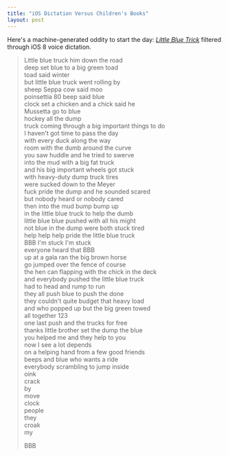 ```yaml
---
title: "iOS Dictation Versus Children's Books"
layout: post
---
```


Here's a machine-generated oddity to start the day: [_Little Blue Trick_][1] filtered through iOS 8 voice dictation.

> Little blue truck him down the road  
> deep set blue to a big green toad  
> toad said winter  
> but little blue truck went rolling by  
> sheep Seppa cow said moo  
> poinsettia 80 beep said blue  
> clock set a chicken
> and a chick said he  
> Mussetta go to blue  
> hockey all the dump  
> truck coming through a
> big important things to do  
> I haven't got time to pass the day  
> with every duck along the way  
> room with the dumb around the curve  
> you saw huddle and he tried to swerve  
> into the mud with a big fat truck  
> and his big important wheels got stuck  
> with heavy-duty dump truck tires  
> were sucked down to the Meyer  
> fuck pride the dump and he sounded scared  
> but nobody heard or nobody cared  
> then into the mud bump bump up  
> in the little blue truck to help the dumb  
> little blue blue pushed with all his might  
> not blue in the dump were both stuck tired  
> help help help pride the little blue truck  
> BBB I'm stuck I'm stuck  
> everyone heard that BBB  
> up at a gala ran the big brown horse  
> go jumped over the fence of course  
> the hen can flapping with the chick in the deck  
> and everybody pushed the little blue truck  
> had to head and rump to run  
> they all push blue to push the done  
> they couldn't quite budget that heavy load  
> and who popped up but the big green towed  
> all together 123  
> one last push and the trucks for free  
> thanks little brother set the dump the blue  
> you helped me and they help to you  
> now I see a lot depends  
> on a helping hand from a few good friends  
> beeps and blue who wants a ride  
> everybody scrambling to jump inside  
> oink  
> crack  
> by  
> move  
> clock  
> people  
> they  
> croak  
> my  
>
> BBB

[1]: http://www.amazon.com/Little-Blue-Truck-Board-Book/dp/054405685X/ref=sr_1_5?ie=UTF8&qid=1434628280&sr=8-5&keywords=little+blue+truck